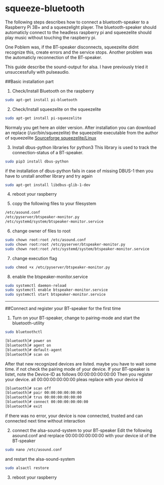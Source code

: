 # squeeze-bluetooth

The following steps describes how to connect a bluetooth-speaker to a Raspberry Pi 3B+ 
and a squeezelight player.
The bluetooth-speaker should automaticly connect to the headless raspberry pi and squeezelite should play
music without touching the raspberry pi.

One Poblem was, if the BT-speaker disconnects, squeezelite didnt recognize this, create errors and the service stops.
Another problem was the automaticly reconnection of the BT-speaker.

This guide describe the sound-output for alsa. I have previously tried it unsuccessfully with pulseaudio.

##Basic installation part

1. Check/Install Bluetooth on the raspberry

```bash
sudo apt-get install pi-bluetooth
```

2. Check/Install squeezelite on the squeezelite

```bash
sudo apt-get install pi-squeezelite
```

Normaly you get here an older version. After installation you can download an replace (/usr/bin/squeezelite) the squeezelite executable from the author of squeezelite
[Sourceforge squeezelite/Linux](https://sourceforge.net/projects/lmsclients/files/squeezelite/linux/)

3. Install dbus-python libraries for python3
This library is used to track the connection-status of a BT-speaker. 

```bash
sudo pip3 install dbus-python
```

if the installation of dbus-python fails in case of missing DBUS-1 then you have to unstall another library and try again

```bash
sudo apt-get install libdbus-glib-1-dev
```

4. reboot your raspberry

5. copy the following files to your filesystem

```bash
/etc/asound.conf
/etc/pyserver/btspeaker-monitor.py
/etc/systemd/system/btspeaker-monitor.service
```

6. change owner of files to root

```bash
sudo chown root:root /etc/asound.conf
sudo chown root:root /etc/pyserver/btspeaker-monitor.py
sudo chown root:root /etc/systemd/system/btspeaker-monitor.service
```

7. change execution flag

```bash
sudo chmod +x /etc/pyserver/btspeaker-monitor.py
```

8. enable the btspeaker-monitor.service

```bash
sudo systemctl daemon-reload
sudo systemctl enable btspeaker-monitor.service
sudo systemctl start btspeaker-monitor.service
```

---
##Connect and register your BT-speaker for the first time

1. Turn on your BT-speaker, change to pairing-mode and start the bluetooth-utility

```bash
sudo bluetoothctl 
```

```bash
[bluetooth]# power on
[bluetooth]# agent on
[bluetooth]# default-agent
[bluetooth]# scan on
```

After that new recognized devices are listed. maybe you have to wait some time. if not check the pairing mode of your device.
If your BT-speaker is listet, note the Device-ID as follows 00:00:00:00:00:00
Then you register your device. all 00:00:00:00:00:00 pleas replace with your device id

```bash
[bluetooth]# scan off
[bluetooth]# pair 00:00:00:00:00:00
[bluetooth]# trus 00:00:00:00:00:00
[bluetooth]# connect 00:00:00:00:00:00
[bluetooth]# exit
```
if there was no error, your device is now connected, trusted and can connected next time without interaction

2. connect the alsa-sound-system to your BT-speaker
Edit the following asound.conf and rerplace 00:00:00:00:00:00 with your device id of the BT-speaker

```bash
sudo nano /etc/asound.conf
```
and restart the alsa-sound-system

```bash
sudo alsactl restore
```

3. reboot your raspberry
